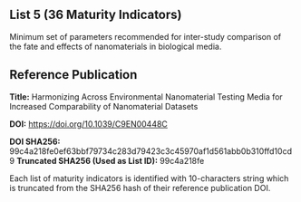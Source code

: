 ## List 5 (36 Maturity Indicators)

Minimum set of parameters recommended for inter-study comparison of the fate and effects of nanomaterials in biological media.

## Reference Publication

**Title:** Harmonizing Across Environmental Nanomaterial Testing Media for Increased Comparability of Nanomaterial Datasets

**DOI:** https://doi.org/10.1039/C9EN00448C

**DOI SHA256:** 99c4a218fe0ef63bbf79734c283d79423c3c45970af1d561abb0b310ffd10cd9
**Truncated SHA256 (Used as List ID):** 99c4a218fe

Each list of maturity indicators is identified with 10-characters string which is truncated from the SHA256 hash of their reference publication DOI.